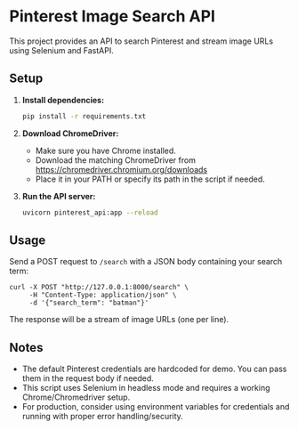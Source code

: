 # Pinterest Image Search API

This project provides an API to search Pinterest and stream image URLs using Selenium and FastAPI.

## Setup

1. **Install dependencies:**
   ```bash
   pip install -r requirements.txt
   ```

2. **Download ChromeDriver:**
   - Make sure you have Chrome installed.
   - Download the matching ChromeDriver from https://chromedriver.chromium.org/downloads
   - Place it in your PATH or specify its path in the script if needed.

3. **Run the API server:**
   ```bash
   uvicorn pinterest_api:app --reload
   ```

## Usage

Send a POST request to `/search` with a JSON body containing your search term:

```
curl -X POST "http://127.0.0.1:8000/search" \
     -H "Content-Type: application/json" \
     -d '{"search_term": "batman"}'
```

The response will be a stream of image URLs (one per line).

## Notes
- The default Pinterest credentials are hardcoded for demo. You can pass them in the request body if needed.
- This script uses Selenium in headless mode and requires a working Chrome/Chromedriver setup.
- For production, consider using environment variables for credentials and running with proper error handling/security. 